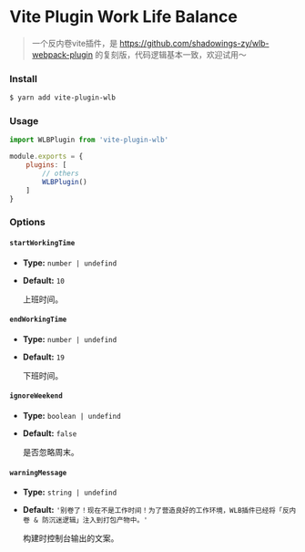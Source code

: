 # Vite Plugin Work Life Balance

> 一个反内卷vite插件，是 https://github.com/shadowings-zy/wlb-webpack-plugin 的复刻版，代码逻辑基本一致，欢迎试用～

### Install

```sh
$ yarn add vite-plugin-wlb
```

### Usage

```javascript
import WLBPlugin from 'vite-plugin-wlb'

module.exports = {
    plugins: [
        // others
        WLBPlugin()
    ]
}
```

### Options

#### `startWorkingTime`

* **Type:** `number | undefind`
* **Default:** `10`

  上班时间。

#### `endWorkingTime`

* **Type:** `number | undefind`
* **Default:** `19`

  下班时间。

#### `ignoreWeekend`

* **Type:** `boolean | undefind`
* **Default:** `false`

  是否忽略周末。

#### `warningMessage`

* **Type:** `string | undefind`
* **Default:** `'别卷了！现在不是工作时间！为了营造良好的工作环境，WLB插件已经将「反内卷 & 防沉迷逻辑」注入到打包产物中。'`

  构建时控制台输出的文案。
